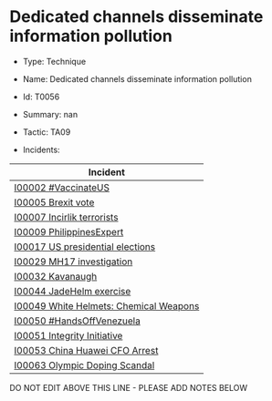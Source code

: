 # Dedicated channels disseminate information pollution

* Type: Technique

* Name: Dedicated channels disseminate information pollution

* Id: T0056

* Summary: nan

* Tactic: TA09

* Incidents:

| Incident |
| --------- |
| [I00002 #VaccinateUS](../incidents/I00002.md) |
| [I00005 Brexit vote](../incidents/I00005.md) |
| [I00007 Incirlik terrorists](../incidents/I00007.md) |
| [I00009 PhilippinesExpert](../incidents/I00009.md) |
| [I00017 US presidential elections](../incidents/I00017.md) |
| [I00029 MH17 investigation](../incidents/I00029.md) |
| [I00032 Kavanaugh](../incidents/I00032.md) |
| [I00044 JadeHelm exercise](../incidents/I00044.md) |
| [I00049 White Helmets: Chemical Weapons](../incidents/I00049.md) |
| [I00050 #HandsOffVenezuela](../incidents/I00050.md) |
| [I00051 Integrity Initiative](../incidents/I00051.md) |
| [I00053 China Huawei CFO Arrest](../incidents/I00053.md) |
| [I00063 Olympic Doping Scandal](../incidents/I00063.md) |

DO NOT EDIT ABOVE THIS LINE - PLEASE ADD NOTES BELOW